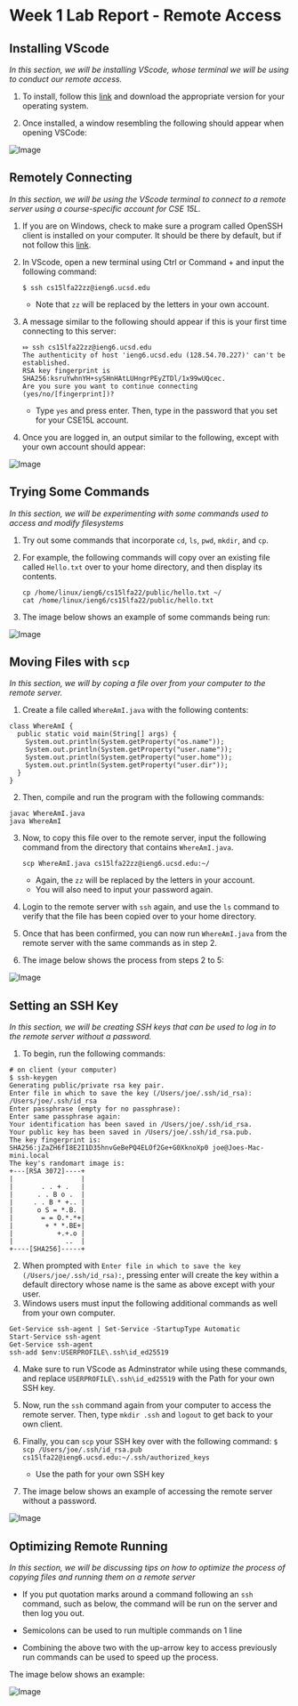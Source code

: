 # Week 1 Lab Report - Remote Access

## **Installing VScode**
*In this section, we will be installing VScode, whose terminal we will be using to conduct our remote access.*
1. To install, follow this [link](https://code.visualstudio.com/) and download the appropriate version for your operating system.

2. Once installed, a window resembling the following should appear when opening VSCode: 

![Image](/images/VSCodewelcome.png)

## **Remotely Connecting**
*In this section, we will be using the VScode terminal to connect to a remote server using a course-specific account for CSE 15L.*

1. If you are on Windows, check to make sure a program called OpenSSH client is installed on your computer. It should be there by default, but if not follow this [link](https://docs.microsoft.com/en-us/windows-server/administration/openssh/openssh_install_firstuse).

2. In VScode, open a new terminal using Ctrl or Command + and input the following command:
    
     `$ ssh cs15lfa22zz@ieng6.ucsd.edu`

    * Note that `zz` will be replaced by the letters in your own account.

3. A message similar to the following should appear if this is your first time connecting to this server:
    ```
    ⤇ ssh cs15lfa22zz@ieng6.ucsd.edu
    The authenticity of host 'ieng6.ucsd.edu (128.54.70.227)' can't be established.
    RSA key fingerprint is SHA256:ksruYwhnYH+sySHnHAtLUHngrPEyZTDl/1x99wUQcec.
    Are you sure you want to continue connecting (yes/no/[fingerprint])?
    ```
    * Type `yes` and press enter. Then, type in the password that you set for your CSE15L account.

4. Once you are logged in, an output similar to the following, except with your own account should appear: 

![Image](/images/image15.png)

## **Trying Some Commands**
*In this section, we will be experimenting with some commands used to access and modify filesystems*

1. Try out some commands that incorporate `cd`, `ls`, `pwd`, `mkdir`, and `cp`.

2. For example, the following commands will copy over an existing file called `Hello.txt` over to your home directory, and then display its contents.

    ```
    cp /home/linux/ieng6/cs15lfa22/public/hello.txt ~/
    cat /home/linux/ieng6/cs15lfa22/public/hello.txt
    ```

3. The image below shows an example of some commands being run:

![Image](/images/image17.png)

## **Moving Files with `scp`**
*In this section, we will by coping a file over from your computer to the remote server.*

1. Create a file called `WhereAmI.java` with the following contents: 

```
class WhereAmI {
  public static void main(String[] args) {
    System.out.println(System.getProperty("os.name"));
    System.out.println(System.getProperty("user.name"));
    System.out.println(System.getProperty("user.home"));
    System.out.println(System.getProperty("user.dir"));
  }
}
```
2. Then, compile and run the program with the following commands: 

```
javac WhereAmI.java
java WhereAmI
```
3. Now, to copy this file over to the remote server, input the following command from the directory that contains `WhereAmI.java`.

    `scp WhereAmI.java cs15lfa22zz@ieng6.ucsd.edu:~/`
    * Again, the `zz` will be replaced by the letters in your account.
    * You will also need to input your password again.

4. Login to the remote server with `ssh` again, and use the `ls` command to verify that the file has been copied over to your home directory.
5. Once that has been confirmed, you can now run `WhereAmI.java` from the remote server with the same commands as in step 2.
6. The image below shows the process from steps 2 to 5:

![Image](/images/image26.png)

## **Setting an SSH Key**
*In this section, we will be creating SSH keys that can be used to log in to the remote server without a password.*
1. To begin, run the following commands:

```
# on client (your computer)
$ ssh-keygen
Generating public/private rsa key pair.
Enter file in which to save the key (/Users/joe/.ssh/id_rsa): /Users/joe/.ssh/id_rsa
Enter passphrase (empty for no passphrase): 
Enter same passphrase again: 
Your identification has been saved in /Users/joe/.ssh/id_rsa.
Your public key has been saved in /Users/joe/.ssh/id_rsa.pub.
The key fingerprint is:
SHA256:jZaZH6fI8E2I1D35hnvGeBePQ4ELOf2Ge+G0XknoXp0 joe@Joes-Mac-mini.local
The key's randomart image is:
+---[RSA 3072]----+
|                 |
|       . . + .   |
|      . . B o .  |
|     . . B * +.. |
|      o S = *.B. |
|       = = O.*.*+|
|        + * *.BE+|
|           +.+.o |
|             ..  |
+----[SHA256]-----+
```
2. When prompted with `Enter file in which to save the key (/Users/joe/.ssh/id_rsa):`, pressing enter will create the key within a default directory whose name is the same as above except with your user.
3. Windows users must input the following additional commands as well from your own computer. 

```
Get-Service ssh-agent | Set-Service -StartupType Automatic
Start-Service ssh-agent
Get-Service ssh-agent
ssh-add $env:USERPROFILE\.ssh\id_ed25519
```
4. Make sure to run VScode as Adminstrator while using these commands, and replace `USERPROFILE\.ssh\id_ed25519` with the Path for your own SSH key.
5. Now, run the `ssh` command again from your computer to access the remote server. Then, type `mkdir .ssh` and `logout` to get back to your own client.
6. Finally, you can `scp` your SSH key over with the following command:
    `$ scp /Users/joe/.ssh/id_rsa.pub cs15lfa22@ieng6.ucsd.edu:~/.ssh/authorized_keys`
    * Use the path for your own SSH key

7. The image below shows an example of accessing the remote server without a password.

![Image](/images/image14.png)
## **Optimizing Remote Running**
*In this section, we will be discussing tips on how to optimize the process of copying files and running them on a remote server*

* If you put quotation marks around a command following an `ssh` command, such as below, the command will be run on the server and then log you out.

* Semicolons can be used to run multiple commands on 1 line

* Combining the above two with the up-arrow key to access previously run commands can be used to speed up the process.

The image below shows an example: 

![Image](/images/OptimizationSSH.png)